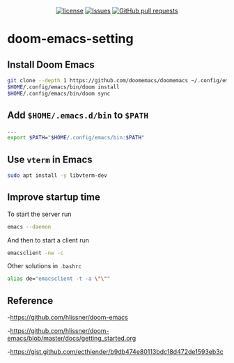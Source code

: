 <p align="center">
  <a href="https://github.com/mingyuchoo/doom-emacs-configurations/blob/main/LICENSE"><img alt="license" src="https://img.shields.io/github/license/mingyuchoo/doom-emacs-configurations"/></a>
  <a href="https://github.com/mingyuchoo/doom-emacs-setting/issues"><img alt="Issues" src="https://img.shields.io/github/issues/mingyuchoo/doom-emacs-setting?color=appveyor" /></a>
  <a href="https://github.com/mingyuchoo/doom-emacs-setting/pulls"><img alt="GitHub pull requests" src="https://img.shields.io/github/issues-pr/mingyuchoo/doom-emacs-setting?color=appveyor" /></a>
</p>

# doom-emacs-setting

## Install Doom Emacs

```bash
git clone --depth 1 https://github.com/doomemacs/doomemacs ~/.config/emacs
$HOME/.config/emacs/bin/doom install
$HOME/.config/emacs/bin/doom sync
```

## Add `$HOME/.emacs.d/bin` to `$PATH`

```bash
...
export $PATH="$HOME/.config/emacs/bin:$PATH"
```

## Use `vterm` in Emacs

```bash
sudo apt install -y libvterm-dev
```

## Improve startup time

To start the server run

```bash
emacs --daemon
```

And then to start a client run

```bash
emacsclient -nw -c
```

Other solutions in `.bashrc`

```bash
alias de="emacsclient -t -a \"\""
```

## Reference

-<https://github.com/hlissner/doom-emacs>

-<https://github.com/hlissner/doom-emacs/blob/master/docs/getting_started.org>

-<https://gist.github.com/ecthiender/b9db474e80113bdc18d472de1593eb3c>
